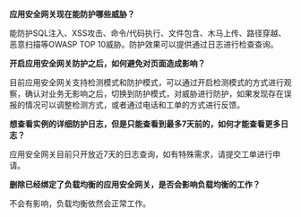 **应用安全网关现在能防护哪些威胁？**

能防护SQL注入、XSS攻击、命令/代码执行、文件包含、木马上传、路径穿越、恶意扫描等OWASP TOP 10威胁。防护效果可以提供通过日志进行检查查询。

**开启应用安全网关防护之后，如何避免对页面造成影响？**

目前应用安全网关支持检测模式和防护模式，可以通过开启检测模式的方式进行观察，确认对业务无影响之后，切换到防护模式，对威胁进行防护，如果发现存在误报的情况可以调整检测方式，或者通过电话和工单的方式进行反馈。

**想查看实例的详细防护日志，但是只能查看到最多7天前的，如何才能查看更多日志？**

应用安全网关目前只开放近7天的日志查询，如有特殊需求，请提交工单进行申请。

**删除已经绑定了负载均衡的应用安全网关，是否会影响负载均衡的工作？**

不会有影响，负载均衡依然会正常工作。